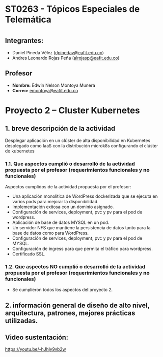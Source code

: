 # ST0263 - Tópicos Especiales de Telemática
#
## Integrantes:
- Daniel Pineda Vélez (dpinedav@eafit.edu.co)
- Andres Leonardo Rojas Peña (alrojasp@eafit.edu.co)

## Profesor
- **Nombre:** Edwin Nelson Montoya Munera
- **Correo:** emontoya@eafit.edu.co

# Proyecto 2 – Cluster Kubernetes

## 1. breve descripción de la actividad
Desplegar aplicación en un clúster de alta disponibilidad en Kubernetes desplegado como IaaS con la distribución microk8s configurando el clúster de kubernetes 

### 1.1. Que aspectos cumplió o desarrolló de la actividad propuesta por el profesor (requerimientos funcionales y no funcionales)

Aspectos cumplidos de la actividad propuesta por el profesor:

* Una aplicación monolítica de WordPress dockerizada que se ejecuta en varios pods para mejorar la disponibilidad.
* Implementación exitosa con un dominio asignado.
* Configuración de services, deployment, pvc y pv para el pod de wordpress.
* Aplicación de base de datos MYSQL en un pod. 
* Un servidor NFS que mantiene la persistencia de datos tanto para la base de datos como para WordPress.
* Configuración de services, deployment, pvc y pv para el pod de MYSQL. 
* Configuración de ingress para que permita el tráfico para wordpress.
* Certificado SSL. 


### 1.2. Que aspectos NO cumplió o desarrolló de la actividad propuesta por el profesor (requerimientos funcionales y no funcionales)

* Se cumplieron todos los aspectos del proyecto 2.

## 2. información general de diseño de alto nivel, arquitectura, patrones, mejores prácticas utilizadas.




## Video sustentación:
https://youtu.be/-hJhIy9vb2w
